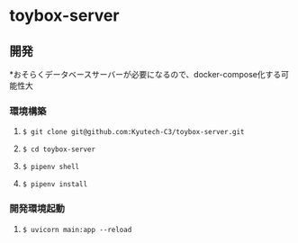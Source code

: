 # toybox-server

## 開発
\*おそらくデータベースサーバーが必要になるので、docker-compose化する可能性大
### 環境構築
1. `$ git clone git@github.com:Kyutech-C3/toybox-server.git`

1. `$ cd toybox-server`

1. `$ pipenv shell`

1. `$ pipenv install`

### 開発環境起動
1. `$ uvicorn main:app --reload`